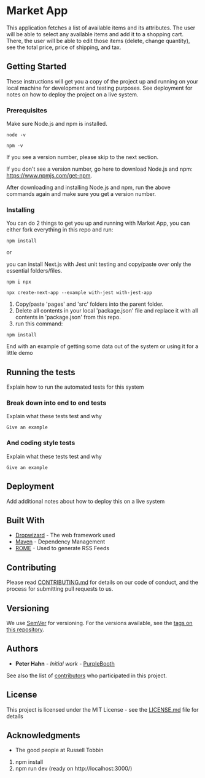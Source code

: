 # Market App

This application fetches a list of available items and its attributes. The user will be able to select any available items and add it to a shopping cart. There, the user will be able to edit those items (delete, change quantity), see the total price, price of shipping, and tax. 

## Getting Started

These instructions will get you a copy of the project up and running on your local machine for development and testing purposes. See deployment for notes on how to deploy the project on a live system.

### Prerequisites

Make sure Node.js and npm is installed.

```
node -v
```
```
npm -v
```
If you see a version number, please skip to the next section.

If you don't see a version number, go here to download Node.js and npm:
https://www.npmjs.com/get-npm.

After downloading and installing Node.js and npm, run the above commands again and make sure you get a version number.

### Installing

You can do 2 things to get you up and running with Market App, you can either fork everything in this repo and run:

```
npm install
```
or

you can install Next.js with Jest unit testing and copy/paste over only the essential folders/files.

```
npm i npx
```
```
npx create-next-app --example with-jest with-jest-app
```
1. Copy/paste 'pages' and 'src' folders into the parent folder.
2. Delete all contents in your local 'package.json' file and replace it with all contents in 'package.json' from this repo.
3. run this command:

```
npm install
```



End with an example of getting some data out of the system or using it for a little demo

## Running the tests

Explain how to run the automated tests for this system

### Break down into end to end tests

Explain what these tests test and why

```
Give an example
```

### And coding style tests

Explain what these tests test and why

```
Give an example
```

## Deployment

Add additional notes about how to deploy this on a live system

## Built With

* [Dropwizard](http://www.dropwizard.io/1.0.2/docs/) - The web framework used
* [Maven](https://maven.apache.org/) - Dependency Management
* [ROME](https://rometools.github.io/rome/) - Used to generate RSS Feeds

## Contributing

Please read [CONTRIBUTING.md](https://gist.github.com/PurpleBooth/b24679402957c63ec426) for details on our code of conduct, and the process for submitting pull requests to us.

## Versioning

We use [SemVer](http://semver.org/) for versioning. For the versions available, see the [tags on this repository](https://github.com/your/project/tags). 

## Authors

* **Peter Hahn** - *Initial work* - [PurpleBooth](https://github.com/jabattack1)

See also the list of [contributors](https://github.com/your/project/contributors) who participated in this project.

## License

This project is licensed under the MIT License - see the [LICENSE.md](LICENSE.md) file for details

## Acknowledgments

* The good people at Russell Tobbin






1. npm install
2. npm run dev (ready on http://localhost:3000/)